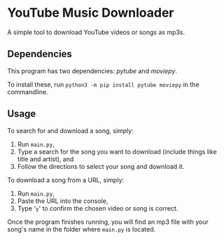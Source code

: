 # YouTube Music Downloader
A simple tool to download YouTube videos or songs as mp3s.
## Dependencies
This program has two dependencies: *pytube* and *moviepy*. 

To install these, run `python3 -m pip install pytube moviepy` in the commandline.
## Usage
To search for and download a song, simply:
1) Run `main.py`,
2) Type a search for the song you want to download (include things like title and artist), and
3) Follow the directions to select your song and download it.

To download a song from a URL, simply:
1) Run `main.py`,
2) Paste the URL into the console,
3) Type '`y`' to confirm the chosen video or song is correct.

Once the program finishes running, you will find an mp3 file with your song's name in the folder where `main.py` is located.
